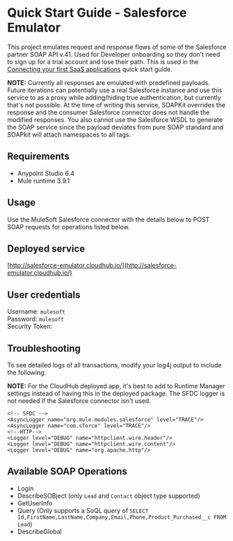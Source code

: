 # Quick Start Guide - Salesforce Emulator
This project emulates request and response flows of some of the Salesforce partner SOAP API v.41. Used for Developer onboarding so they don't need to sign up for a trial account and lose their path. This is used in the [Connecting your first SaaS applications](https://developer.mulesoft.com/guides/quick-start/connecting-your-first-saas-applications) quick start guide.

**NOTE:** Currently all responses are emulated with predefined payloads. Future iterations can potentially use a real Salesforce instance and use this service to as a proxy while adding/hiding true authentication, but currently that's not possible. At the time of writing this service, SOAPKit overrides the response and the consumer Salesforce connector does not handle the modified responses. You also cannot use the Salesforce WSDL to generate the SOAP service since the payload deviates from pure SOAP standard and SOAPkit will attach namespaces to all tags.

## Requirements
 - Anypoint Studio 6.4
 - Mule runtime 3.9.1

## Usage
Use the MuleSoft Salesforce connector with the details below to POST SOAP requests for operations listed below. 

## Deployed service
[http://salesforce-emulator.cloudhub.io/](http://salesforce-emulator.cloudhub.io/)

## User credentials
Username: `mulesoft`\
Password: `mulesoft`\
Security Token: ` `

## Troubleshooting
To see detailed logs of all transactions, modify your log4j output to include the following:

**NOTE:** For the CloudHub deployed app, it's best to add to Runtime Manager settings instead of having this in the deployed package. The SFDC logger is not needed if the Salesforce connector isn't used.

```
<!-- SFDC --> 
<AsyncLogger name="org.mule.modules.salesforce" level="TRACE"/> 
<AsyncLogger name="com.sforce" level="TRACE"/> 
<!--HTTP--> 
<Logger level="DEBUG" name="httpclient.wire.header"/> 
<Logger level="DEBUG" name="httpclient.wire.content"/> 
<Logger level="DEBUG" name="org.apache.http"/>
```

## Available SOAP Operations
 - Login
 - DescribeSOBject (only `Lead` and `Contact`  object type supported)
 - GetUserInfo
 - Query (Only supports a SoQL query of `SELECT Id,FirstName,LastName,Company,Email,Phone,Product_Purchased__c FROM Lead`)
 - DescribeGlobal

